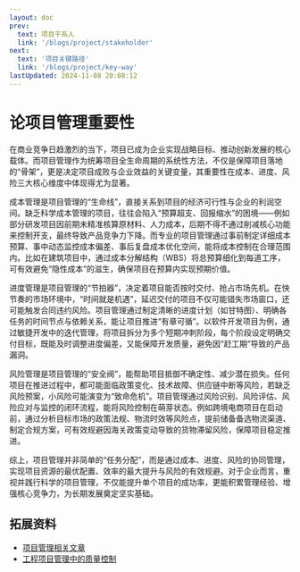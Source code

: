 ```yaml
---
layout: doc
prev:
  text: 项目干系人
  link: '/blogs/project/stakeholder'
next:
  text: '项目关键路径'
  link: '/blogs/project/key-way'
lastUpdated: 2024-11-08 20:08:12
---
```


# 论项目管理重要性
 
在商业竞争日趋激烈的当下，项目已成为企业实现战略目标、推动创新发展的核心载体。而项目管理作为统筹项目全生命周期的系统性方法，不仅是保障项目落地的“骨架”，更是决定项目成败与企业效益的关键变量，其重要性在成本、进度、风险三大核心维度中体现得尤为显著。
 
成本管理是项目管理的“生命线”，直接关系到项目的经济可行性与企业的利润空间。缺乏科学成本管理的项目，往往会陷入“预算超支、回报缩水”的困境——例如部分研发项目因前期未精准核算原材料、人力成本，后期不得不通过削减核心功能来控制开支，最终导致产品竞争力下降。而专业的项目管理通过事前制定详细成本预算、事中动态监控成本偏差、事后复盘成本优化空间，能将成本控制在合理范围内。比如在建筑项目中，通过成本分解结构（WBS）将总预算细化到每道工序，可有效避免“隐性成本”的滋生，确保项目在预算内实现预期价值。
 
进度管理是项目管理的“节拍器”，决定着项目能否按时交付、抢占市场先机。在快节奏的市场环境中，“时间就是机遇”，延迟交付的项目不仅可能错失市场窗口，还可能触发合同违约风险。项目管理通过制定清晰的进度计划（如甘特图）、明确各任务的时间节点与依赖关系，能让项目推进“有章可循”。以软件开发项目为例，通过敏捷开发中的迭代管理，将项目拆分为多个短期冲刺阶段，每个阶段设定明确交付目标，既能及时调整进度偏差，又能保障开发质量，避免因“赶工期”导致的产品漏洞。
 
风险管理是项目管理的“安全阀”，能帮助项目抵御不确定性、减少潜在损失。任何项目在推进过程中，都可能面临政策变化、技术故障、供应链中断等风险，若缺乏风险预案，小风险可能演变为“致命危机”。项目管理通过风险识别、风险评估、风险应对与监控的闭环流程，能将风险控制在萌芽状态。例如跨境电商项目在启动前，通过分析目标市场的政策法规、物流时效等风险点，提前储备备选物流渠道、制定合规方案，可有效规避因海关政策变动导致的货物滞留风险，保障项目稳定推进。
 
综上，项目管理并非简单的“任务分配”，而是通过成本、进度、风险的协同管理，实现项目资源的最优配置、效率的最大提升与风险的有效规避。对于企业而言，重视并践行科学的项目管理，不仅能提升单个项目的成功率，更能积累管理经验、增强核心竞争力，为长期发展奠定坚实基础。


## 拓展资料

- [项目管理相关文章](http://47.76.201.69:9120/blogs/f47ac10b58cc4372a5670e02b2c3d479/f47ac10b58cc4372a5670e02b2c3d479.html)
- [工程项目管理中的质量控制](https://www.fanwen118.com/c/89358.html)

